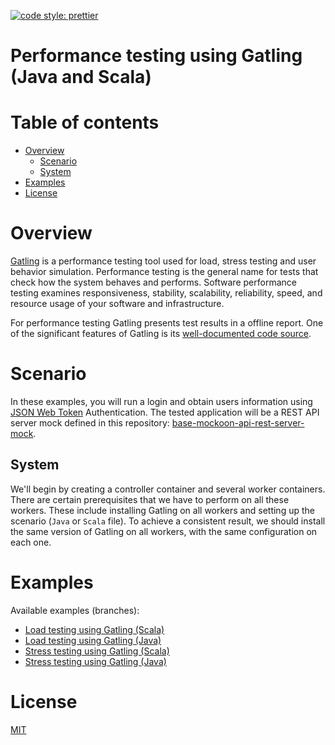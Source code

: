 [![code style: prettier](https://img.shields.io/badge/code_style-prettier-ff69b4.svg?style=flat-square)](https://github.com/prettier/prettier)

# Performance testing using Gatling (Java and Scala)

# Table of contents

* [Overview](#overview)
  * [Scenario](#scenario)
  * [System](#system)
* [Examples](#examples)
* [License](#license)

# Overview

[Gatling](https://github.com/gatling/gatling) is a performance testing tool used for load, stress testing and user
behavior simulation. Performance testing is the general name for tests that check how the system behaves and performs.
Software performance testing examines responsiveness, stability, scalability, reliability, speed, and resource usage
of your software and infrastructure.

For performance testing Gatling presents test results in a offline report. One of the significant features of Gatling is its
[well-documented code source](https://gatling.io/docs/gatling/).

# Scenario

In these examples, you will run a login and obtain users information using
[JSON Web Token](https://www.rfc-editor.org/rfc/rfc7519) Authentication. The tested application will be a REST API
server mock defined in this repository:
[base-mockoon-api-rest-server-mock](https://raw.githubusercontent.com/eccanto/base-mockoon-api-rest-server-mock).

## System

We'll begin by creating a controller container and several worker containers. There are certain prerequisites that we
have to perform on all these workers. These include installing Gatling on all workers and setting up the scenario
(`Java` or `Scala` file). To achieve a consistent result, we should install the same version of Gatling on all workers,
with the same configuration on each one.

# Examples

Available examples (branches):
- [Load testing using Gatling (Scala)](https://github.com/eccanto/base-gatling-performance-testing/tree/feature/load-testing-scala)
- [Load testing using Gatling (Java)](https://github.com/eccanto/base-gatling-performance-testing/tree/feature/load-testing-java)
- [Stress testing using Gatling (Scala)](https://github.com/eccanto/base-gatling-performance-testing/tree/feature/stress-testing-scala)
- [Stress testing using Gatling (Java)](https://github.com/eccanto/base-gatling-performance-testing/tree/feature/stress-testing-java)

# License

[MIT](./LICENSE)
